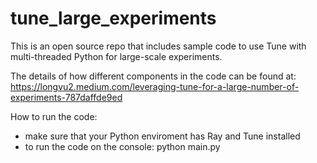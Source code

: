 # tune_large_experiments

This is an open source repo that includes sample code to use Tune with multi-threaded Python for large-scale experiments.

The details of how different components in the code can be found at: https://longvu2.medium.com/leveraging-tune-for-a-large-number-of-experiments-787daffde9ed

How to run the code: 

- make sure that your Python enviroment has Ray and Tune installed
- to run the code on the console: python main.py


